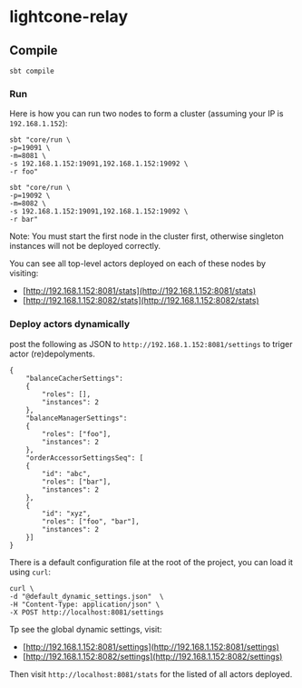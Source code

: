 # lightcone-relay

## Compile
```
sbt compile
```

### Run
Here is how you can run two nodes to form a cluster (assuming your IP is `192.168.1.152`):

```
sbt "core/run \
-p=19091 \
-m=8081 \
-s 192.168.1.152:19091,192.168.1.152:19092 \
-r foo"
```

```
sbt "core/run \
-p=19092 \
-m=8082 \
-s 192.168.1.152:19091,192.168.1.152:19092 \
-r bar"
```

Note: You must start the first node in the cluster first, otherwise singleton instances will not be deployed correctly.

You can see all top-level actors deployed on each of these nodes by visiting:

- [http://192.168.1.152:8081/stats](http://192.168.1.152:8081/stats)
- [http://192.168.1.152:8082/stats](http://192.168.1.152:8082/stats)

### Deploy actors dynamically

post the following as JSON to `http://192.168.1.152:8081/settings` to triger actor (re)depolyments.

```
{
    "balanceCacherSettings":
    {
        "roles": [],
        "instances": 2
    },
    "balanceManagerSettings":
    {
        "roles": ["foo"],
        "instances": 2
    },
    "orderAccessorSettingsSeq": [
    {
        "id": "abc",
        "roles": ["bar"],
        "instances": 2
    },
    {
        "id": "xyz",
        "roles": ["foo", "bar"],
        "instances": 2
    }]
}

```

There is a default configuration file at the root of the project, you can load it using `curl`:

```
curl \
-d "@default_dynamic_settings.json"  \
-H "Content-Type: application/json" \
-X POST http://localhost:8081/settings

```

Tp see the  global dynamic settings, visit:

- [http://192.168.1.152:8081/settings](http://192.168.1.152:8081/settings)
- [http://192.168.1.152:8082/settings](http://192.168.1.152:8082/settings)


Then visit `http://localhost:8081/stats` for the listed of all actors deployed.

